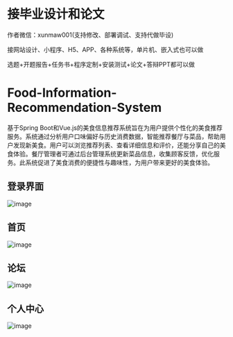 # 接毕业设计和论文
作者微信：xunmaw001(支持修改、部署调试、支持代做毕设)

接网站设计、小程序、H5、APP、各种系统等，单片机、嵌入式也可以做

选题+开题报告+任务书+程序定制+安装测试+论文+答辩PPT都可以做
# Food-Information-Recommendation-System
基于Spring Boot和Vue.js的美食信息推荐系统旨在为用户提供个性化的美食推荐服务。系统通过分析用户口味偏好与历史消费数据，智能推荐餐厅与菜品，帮助用户发现新美食。用户可以浏览推荐列表、查看详细信息和评价，还能分享自己的美食体验。餐厅管理者可通过后台管理系统更新菜品信息，收集顾客反馈，优化服务。此系统促进了美食消费的便捷性与趣味性，为用户带来更好的美食体验。
## 登录界面
![image](https://github.com/user-attachments/assets/4f6b8353-a4c9-4bfc-b2ad-bd17d122c25a)
## 首页
![image](https://github.com/user-attachments/assets/e4fd4773-ae68-44a5-8aa3-fa549508f39f)
## 论坛
![image](https://github.com/user-attachments/assets/c5cdbdb2-b3c8-4c6b-890c-535f2d20dcf4)
## 个人中心
![image](https://github.com/user-attachments/assets/c447d6e5-a717-44ea-b243-75e6105756de)

